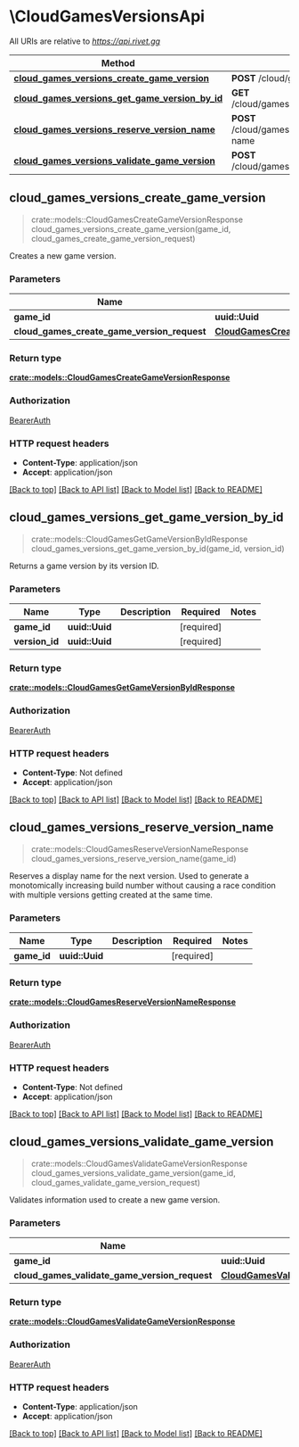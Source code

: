 # \CloudGamesVersionsApi

All URIs are relative to *https://api.rivet.gg*

Method | HTTP request | Description
------------- | ------------- | -------------
[**cloud_games_versions_create_game_version**](CloudGamesVersionsApi.md#cloud_games_versions_create_game_version) | **POST** /cloud/games/{game_id}/versions | 
[**cloud_games_versions_get_game_version_by_id**](CloudGamesVersionsApi.md#cloud_games_versions_get_game_version_by_id) | **GET** /cloud/games/{game_id}/versions/{version_id} | 
[**cloud_games_versions_reserve_version_name**](CloudGamesVersionsApi.md#cloud_games_versions_reserve_version_name) | **POST** /cloud/games/{game_id}/versions/reserve-name | 
[**cloud_games_versions_validate_game_version**](CloudGamesVersionsApi.md#cloud_games_versions_validate_game_version) | **POST** /cloud/games/{game_id}/versions/validate | 



## cloud_games_versions_create_game_version

> crate::models::CloudGamesCreateGameVersionResponse cloud_games_versions_create_game_version(game_id, cloud_games_create_game_version_request)


Creates a new game version.

### Parameters


Name | Type | Description  | Required | Notes
------------- | ------------- | ------------- | ------------- | -------------
**game_id** | **uuid::Uuid** |  | [required] |
**cloud_games_create_game_version_request** | [**CloudGamesCreateGameVersionRequest**](CloudGamesCreateGameVersionRequest.md) |  | [required] |

### Return type

[**crate::models::CloudGamesCreateGameVersionResponse**](CloudGamesCreateGameVersionResponse.md)

### Authorization

[BearerAuth](../README.md#BearerAuth)

### HTTP request headers

- **Content-Type**: application/json
- **Accept**: application/json

[[Back to top]](#) [[Back to API list]](../README.md#documentation-for-api-endpoints) [[Back to Model list]](../README.md#documentation-for-models) [[Back to README]](../README.md)


## cloud_games_versions_get_game_version_by_id

> crate::models::CloudGamesGetGameVersionByIdResponse cloud_games_versions_get_game_version_by_id(game_id, version_id)


Returns a game version by its version ID.

### Parameters


Name | Type | Description  | Required | Notes
------------- | ------------- | ------------- | ------------- | -------------
**game_id** | **uuid::Uuid** |  | [required] |
**version_id** | **uuid::Uuid** |  | [required] |

### Return type

[**crate::models::CloudGamesGetGameVersionByIdResponse**](CloudGamesGetGameVersionByIdResponse.md)

### Authorization

[BearerAuth](../README.md#BearerAuth)

### HTTP request headers

- **Content-Type**: Not defined
- **Accept**: application/json

[[Back to top]](#) [[Back to API list]](../README.md#documentation-for-api-endpoints) [[Back to Model list]](../README.md#documentation-for-models) [[Back to README]](../README.md)


## cloud_games_versions_reserve_version_name

> crate::models::CloudGamesReserveVersionNameResponse cloud_games_versions_reserve_version_name(game_id)


Reserves a display name for the next version. Used to generate a monotomically increasing build number without causing a race condition with multiple versions getting created at the same time.

### Parameters


Name | Type | Description  | Required | Notes
------------- | ------------- | ------------- | ------------- | -------------
**game_id** | **uuid::Uuid** |  | [required] |

### Return type

[**crate::models::CloudGamesReserveVersionNameResponse**](CloudGamesReserveVersionNameResponse.md)

### Authorization

[BearerAuth](../README.md#BearerAuth)

### HTTP request headers

- **Content-Type**: Not defined
- **Accept**: application/json

[[Back to top]](#) [[Back to API list]](../README.md#documentation-for-api-endpoints) [[Back to Model list]](../README.md#documentation-for-models) [[Back to README]](../README.md)


## cloud_games_versions_validate_game_version

> crate::models::CloudGamesValidateGameVersionResponse cloud_games_versions_validate_game_version(game_id, cloud_games_validate_game_version_request)


Validates information used to create a new game version.

### Parameters


Name | Type | Description  | Required | Notes
------------- | ------------- | ------------- | ------------- | -------------
**game_id** | **uuid::Uuid** |  | [required] |
**cloud_games_validate_game_version_request** | [**CloudGamesValidateGameVersionRequest**](CloudGamesValidateGameVersionRequest.md) |  | [required] |

### Return type

[**crate::models::CloudGamesValidateGameVersionResponse**](CloudGamesValidateGameVersionResponse.md)

### Authorization

[BearerAuth](../README.md#BearerAuth)

### HTTP request headers

- **Content-Type**: application/json
- **Accept**: application/json

[[Back to top]](#) [[Back to API list]](../README.md#documentation-for-api-endpoints) [[Back to Model list]](../README.md#documentation-for-models) [[Back to README]](../README.md)

